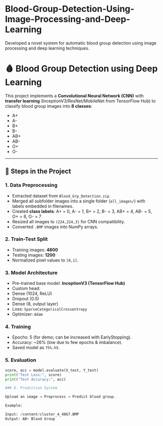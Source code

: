 # Blood-Group-Detection-Using-Image-Processing-and-Deep-Learning
Developed a novel system for automatic blood group detection using image processing and deep learning techniques.

# 🩸 Blood Group Detection using Deep Learning

This project implements a **Convolutional Neural Network (CNN)** with **transfer learning** (InceptionV3/ResNet/MobileNet from TensorFlow Hub) to classify blood group images into **8 classes**:

- A+
- A-
- B+
- B-
- AB+
- AB-
- O+
- O-

---

## 🚀 Steps in the Project

### 1. Data Preprocessing
- Extracted dataset from `Blood_Grp_Detection.zip`.
- Merged all subfolder images into a single folder (`all_images/`) with labels embedded in filenames.
- Created **class labels**:
A+ = 0, A- = 1, B+ = 2, B- = 3,
AB+ = 4, AB- = 5, O+ = 6, O- = 7
- Resized all images to `(224,224,3)` for CNN compatibility.
- Converted `.BMP` images into NumPy arrays.

### 2. Train-Test Split
- Training images: **4800**
- Testing images: **1200**
- Normalized pixel values to `[0,1]`.

### 3. Model Architecture
- Pre-trained base model: **InceptionV3 (TensorFlow Hub)**
- Custom head:
- Dense (1024, ReLU)
- Dropout (0.5)
- Dense (8, output layer)
- Loss: `SparseCategoricalCrossentropy`
- Optimizer: `Adam`

### 4. Training
- Epochs: 5 (for demo; can be increased with EarlyStopping).
- Accuracy: ~26% (low due to few epochs & imbalance).
- Saved model as `75%.h5`.

### 5. Evaluation
```python
score, acc = model.evaluate(X_test, Y_test)
print("Test Loss:", score)
print("Test Accuracy:", acc)

### 6. Prediction System

Upload an image → Preprocess → Predict blood group.

Example:

Input: /content/cluster_4_4867.BMP
Output: AB+ Blood Group
